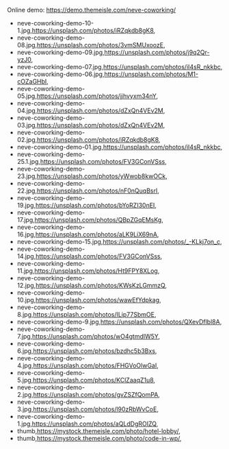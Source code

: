 Online demo: https://demo.themeisle.com/neve-coworking/


- neve-coworking-demo-10-1.jpg,https://unsplash.com/photos/iRZqkdb8gK8,
- neve-coworking-demo-08.jpg,https://unsplash.com/photos/3vmSMUxoozE,
- neve-coworking-demo-09.jpg,https://unsplash.com/photos/j9q2Qr-yzJ0,
- neve-coworking-demo-07.jpg,https://unsplash.com/photos/iI4sR_nkkbc,
- neve-coworking-demo-06.jpg,https://unsplash.com/photos/M1-cOZaGHbI,
- neve-coworking-demo-05.jpg,https://unsplash.com/photos/jjhvyxm34nY,
- neve-coworking-demo-04.jpg,https://unsplash.com/photos/dZxQn4VEv2M,
- neve-coworking-demo-03.jpg,https://unsplash.com/photos/dZxQn4VEv2M,
- neve-coworking-demo-02.jpg,https://unsplash.com/photos/iRZqkdb8gK8,
- neve-coworking-demo-01.jpg,https://unsplash.com/photos/iI4sR_nkkbc,
- neve-coworking-demo-25.1.jpg,https://unsplash.com/photos/FV3GConVSss,
- neve-coworking-demo-23.jpg,https://unsplash.com/photos/yWwob8kwOCk,
- neve-coworking-demo-22.jpg,https://unsplash.com/photos/nF0nQuqBsrI,
- neve-coworking-demo-19.jpg,https://unsplash.com/photos/bYoRZI30nEI,
- neve-coworking-demo-17.jpg,https://unsplash.com/photos/QBpZGqEMsKg,
- neve-coworking-demo-16.jpg,https://unsplash.com/photos/aLK9LiX69nA,
- neve-coworking-demo-15.jpg,https://unsplash.com/photos/_-KLkj7on_c,
- neve-coworking-demo-14.jpg,https://unsplash.com/photos/FV3GConVSss,
- neve-coworking-demo-11.jpg,https://unsplash.com/photos/Ht9FPY8XLog,
- neve-coworking-demo-12.jpg,https://unsplash.com/photos/KWsKzLGmmzQ,
- neve-coworking-demo-10.jpg,https://unsplash.com/photos/wawEfYdpkag,
- neve-coworking-demo-8.jpg,https://unsplash.com/photos/ILip77SbmOE,
- neve-coworking-demo-9.jpg,https://unsplash.com/photos/QXevDflbl8A,
- neve-coworking-demo-7.jpg,https://unsplash.com/photos/wO4gtmdlW5Y,
- neve-coworking-demo-6.jpg,https://unsplash.com/photos/bzdhc5b3Bxs,
- neve-coworking-demo-4.jpg,https://unsplash.com/photos/FHGVoOlwGaI,
- neve-coworking-demo-5.jpg,https://unsplash.com/photos/KClZaaqZ1u8,
- neve-coworking-demo-2.jpg,https://unsplash.com/photos/gvZSZfQomPA,
- neve-coworking-demo-3.jpg,https://unsplash.com/photos/l90zRbWvCoE,
- neve-coworking-demo-1.jpg,https://unsplash.com/photos/aQLdDgROIZQ,
- thumb,https://mystock.themeisle.com/photo/hotel-lobby/,
- thumb,https://mystock.themeisle.com/photo/code-in-wp/,